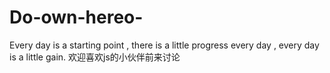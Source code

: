 # Do-own-hereo-
 Every day is a starting point , there is a little progress every day , every day is a little gain.
欢迎喜欢js的小伙伴前来讨论
